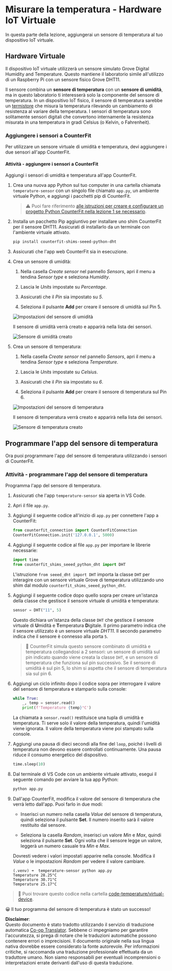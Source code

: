 <!--
CO_OP_TRANSLATOR_METADATA:
{
  "original_hash": "70e5a428b607cd5a9a4f422c2a4df03d",
  "translation_date": "2025-08-25T16:48:00+00:00",
  "source_file": "2-farm/lessons/1-predict-plant-growth/virtual-device-temp.md",
  "language_code": "it"
}
-->
# Misurare la temperatura - Hardware IoT Virtuale

In questa parte della lezione, aggiungerai un sensore di temperatura al tuo dispositivo IoT virtuale.

## Hardware Virtuale

Il dispositivo IoT virtuale utilizzerà un sensore simulato Grove Digital Humidity and Temperature. Questo mantiene il laboratorio simile all'utilizzo di un Raspberry Pi con un sensore fisico Grove DHT11.

Il sensore combina un **sensore di temperatura** con un **sensore di umidità**, ma in questo laboratorio ti interesserà solo la componente del sensore di temperatura. In un dispositivo IoT fisico, il sensore di temperatura sarebbe un [termistore](https://wikipedia.org/wiki/Thermistor) che misura la temperatura rilevando un cambiamento di resistenza al variare della temperatura. I sensori di temperatura sono solitamente sensori digitali che convertono internamente la resistenza misurata in una temperatura in gradi Celsius (o Kelvin, o Fahrenheit).

### Aggiungere i sensori a CounterFit

Per utilizzare un sensore virtuale di umidità e temperatura, devi aggiungere i due sensori all'app CounterFit.

#### Attività - aggiungere i sensori a CounterFit

Aggiungi i sensori di umidità e temperatura all'app CounterFit.

1. Crea una nuova app Python sul tuo computer in una cartella chiamata `temperature-sensor` con un singolo file chiamato `app.py`, un ambiente virtuale Python, e aggiungi i pacchetti pip di CounterFit.

    > ⚠️ Puoi fare riferimento [alle istruzioni per creare e configurare un progetto Python CounterFit nella lezione 1 se necessario](../../../1-getting-started/lessons/1-introduction-to-iot/virtual-device.md).

1. Installa un pacchetto Pip aggiuntivo per installare uno shim CounterFit per il sensore DHT11. Assicurati di installarlo da un terminale con l'ambiente virtuale attivato.

    ```sh
    pip install counterfit-shims-seeed-python-dht
    ```

1. Assicurati che l'app web CounterFit sia in esecuzione.

1. Crea un sensore di umidità:

    1. Nella casella *Create sensor* nel pannello *Sensors*, apri il menu a tendina *Sensor type* e seleziona *Humidity*.

    1. Lascia le *Units* impostate su *Percentage*.

    1. Assicurati che il *Pin* sia impostato su *5*.

    1. Seleziona il pulsante **Add** per creare il sensore di umidità sul Pin 5.

    ![Impostazioni del sensore di umidità](../../../../../translated_images/counterfit-create-humidity-sensor.2750e27b6f30e09cf4e22101defd5252710717620816ab41ba688f91f757c49a.it.png)

    Il sensore di umidità verrà creato e apparirà nella lista dei sensori.

    ![Sensore di umidità creato](../../../../../translated_images/counterfit-humidity-sensor.7b12f7f339e430cb26c8211d2dba4ef75261b353a01da0932698b5bebd693f27.it.png)

1. Crea un sensore di temperatura:

    1. Nella casella *Create sensor* nel pannello *Sensors*, apri il menu a tendina *Sensor type* e seleziona *Temperature*.

    1. Lascia le *Units* impostate su *Celsius*.

    1. Assicurati che il *Pin* sia impostato su *6*.

    1. Seleziona il pulsante **Add** per creare il sensore di temperatura sul Pin 6.

    ![Impostazioni del sensore di temperatura](../../../../../translated_images/counterfit-create-temperature-sensor.199350ed34f7343d79dccbe95eaf6c11d2121f03d1c35ab9613b330c23f39b29.it.png)

    Il sensore di temperatura verrà creato e apparirà nella lista dei sensori.

    ![Sensore di temperatura creato](../../../../../translated_images/counterfit-temperature-sensor.f0560236c96a9016bafce7f6f792476fe3367bc6941a1f7d5811d144d4bcbfff.it.png)

## Programmare l'app del sensore di temperatura

Ora puoi programmare l'app del sensore di temperatura utilizzando i sensori di CounterFit.

### Attività - programmare l'app del sensore di temperatura

Programma l'app del sensore di temperatura.

1. Assicurati che l'app `temperature-sensor` sia aperta in VS Code.

1. Apri il file `app.py`.

1. Aggiungi il seguente codice all'inizio di `app.py` per connettere l'app a CounterFit:

    ```python
    from counterfit_connection import CounterFitConnection
    CounterFitConnection.init('127.0.0.1', 5000)
    ```

1. Aggiungi il seguente codice al file `app.py` per importare le librerie necessarie:

    ```python
    import time
    from counterfit_shims_seeed_python_dht import DHT
    ```

    L'istruzione `from seeed_dht import DHT` importa la classe `DHT` per interagire con un sensore virtuale Grove di temperatura utilizzando uno shim dal modulo `counterfit_shims_seeed_python_dht`.

1. Aggiungi il seguente codice dopo quello sopra per creare un'istanza della classe che gestisce il sensore virtuale di umidità e temperatura:

    ```python
    sensor = DHT("11", 5)
    ```

    Questo dichiara un'istanza della classe `DHT` che gestisce il sensore virtuale di **U**midità e **T**emperatura **D**igitale. Il primo parametro indica che il sensore utilizzato è un sensore virtuale *DHT11*. Il secondo parametro indica che il sensore è connesso alla porta `5`.

    > 💁 CounterFit simula questo sensore combinato di umidità e temperatura collegandosi a 2 sensori: un sensore di umidità sul pin indicato quando viene creata la classe `DHT`, e un sensore di temperatura che funziona sul pin successivo. Se il sensore di umidità è sul pin 5, lo shim si aspetta che il sensore di temperatura sia sul pin 6.

1. Aggiungi un ciclo infinito dopo il codice sopra per interrogare il valore del sensore di temperatura e stamparlo sulla console:

    ```python
    while True:
        _, temp = sensor.read()
        print(f'Temperature {temp}°C')
    ```

    La chiamata a `sensor.read()` restituisce una tupla di umidità e temperatura. Ti serve solo il valore della temperatura, quindi l'umidità viene ignorata. Il valore della temperatura viene poi stampato sulla console.

1. Aggiungi una pausa di dieci secondi alla fine del `loop`, poiché i livelli di temperatura non devono essere controllati continuamente. Una pausa riduce il consumo energetico del dispositivo.

    ```python
    time.sleep(10)
    ```

1. Dal terminale di VS Code con un ambiente virtuale attivato, esegui il seguente comando per avviare la tua app Python:

    ```sh
    python app.py
    ```

1. Dall'app CounterFit, modifica il valore del sensore di temperatura che verrà letto dall'app. Puoi farlo in due modi:

    * Inserisci un numero nella casella *Value* del sensore di temperatura, quindi seleziona il pulsante **Set**. Il numero inserito sarà il valore restituito dal sensore.

    * Seleziona la casella *Random*, inserisci un valore *Min* e *Max*, quindi seleziona il pulsante **Set**. Ogni volta che il sensore legge un valore, leggerà un numero casuale tra *Min* e *Max*.

    Dovresti vedere i valori impostati apparire nella console. Modifica il *Value* o le impostazioni *Random* per vedere il valore cambiare.

    ```output
    (.venv) ➜  temperature-sensor python app.py
    Temperature 28.25°C
    Temperature 30.71°C
    Temperature 25.17°C
    ```

> 💁 Puoi trovare questo codice nella cartella [code-temperature/virtual-device](../../../../../2-farm/lessons/1-predict-plant-growth/code-temperature/virtual-device).

😀 Il tuo programma del sensore di temperatura è stato un successo!

**Disclaimer**:  
Questo documento è stato tradotto utilizzando il servizio di traduzione automatica [Co-op Translator](https://github.com/Azure/co-op-translator). Sebbene ci impegniamo per garantire l'accuratezza, si prega di notare che le traduzioni automatiche possono contenere errori o imprecisioni. Il documento originale nella sua lingua nativa dovrebbe essere considerato la fonte autorevole. Per informazioni critiche, si raccomanda una traduzione professionale effettuata da un traduttore umano. Non siamo responsabili per eventuali incomprensioni o interpretazioni errate derivanti dall'uso di questa traduzione.
